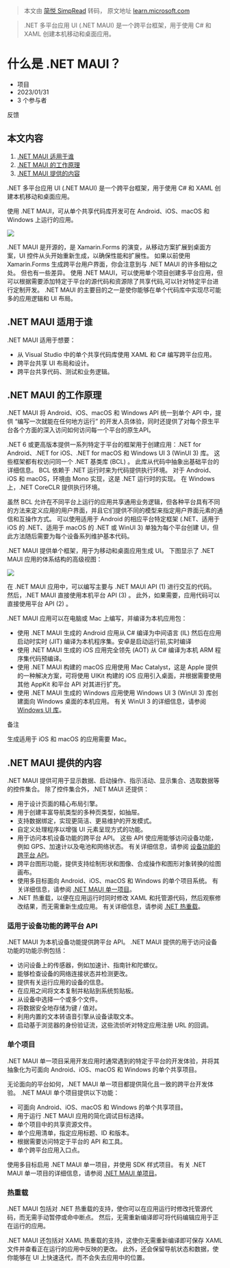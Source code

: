 > 本文由 [简悦 SimpRead](http://ksria.com/simpread/) 转码， 原文地址 [learn.microsoft.com](https://learn.microsoft.com/zh-cn/dotnet/maui/what-is-maui?view=net-maui-7.0)

> .NET 多平台应用 UI (.NET MAUI) 是一个跨平台框架，用于使用 C# 和 XAML 创建本机移动和桌面应用。

什么是 .NET MAUI？
==============

*   项目
*   2023/01/31
*   3 个参与者

反馈

本文内容
----

1.  [.NET MAUI 适用于谁](#who-net-maui-is-for)
2.  [.NET MAUI 的工作原理](#how-net-maui-works)
3.  [.NET MAUI 提供的内容](#what-net-maui-provides)

.NET 多平台应用 UI (.NET MAUI) 是一个跨平台框架，用于使用 C# 和 XAML 创建本机移动和桌面应用。

使用 .NET MAUI，可从单个共享代码库开发可在 Android、iOS、macOS 和 Windows 上运行的应用。

![](https://learn.microsoft.com/zh-cn/dotnet/maui/media/what-is-maui/maui-overview.png?view=net-maui-7.0)

.NET MAUI 是开源的，是 Xamarin.Forms 的演变，从移动方案扩展到桌面方案，UI 控件从头开始重新生成，以确保性能和扩展性。 如果以前使用 Xamarin.Forms 生成跨平台用户界面，你会注意到与 .NET MAUI 的许多相似之处。 但也有一些差异。 使用 .NET MAUI，可以使用单个项目创建多平台应用，但可以根据需要添加特定于平台的源代码和资源除了共享代码,可以针对特定平台进行定制开发。 .NET MAUI 的主要目的之一是使你能够在单个代码库中实现尽可能多的应用逻辑和 UI 布局。

[](#who-net-maui-is-for)

.NET MAUI 适用于谁
--------------

.NET MAUI 适用于想要：

*   从 Visual Studio 中的单个共享代码库使用 XAML 和 C# 编写跨平台应用。
*   跨平台共享 UI 布局和设计。
*   跨平台共享代码、测试和业务逻辑。

[](#how-net-maui-works)

.NET MAUI 的工作原理
---------------

.NET MAUI 将 Android、iOS、macOS 和 Windows API 统一到单个 API 中，提供 “编写一次就能在任何地方运行” 的开发人员体验，同时还提供了对每个原生平台各个方面的深入访问如何访问每一个平台的原生API。

.NET 6 或更高版本提供一系列特定于平台的框架用于创建应用：.NET for Android、.NET for iOS、.NET for macOS 和 Windows UI 3 (WinUI 3) 库。 这些框架都有权访问同一个 .NET 基类库 (BCL) 。 此库从代码中抽象出基础平台的详细信息。 BCL 依赖于 .NET 运行时来为代码提供执行环境。 对于 Android、iOS 和 macOS，环境由 Mono 实现，这是 .NET 运行时的实现。 在 Windows 上，.NET CoreCLR 提供执行环境。

虽然 BCL 允许在不同平台上运行的应用共享通用业务逻辑，但各种平台具有不同的方法来定义应用的用户界面，并且它们提供不同的模型来指定用户界面元素的通信和互操作方式。 可以使用适用于 Android 的相应平台特定框架 (.NET、适用于 iOS 的 .NET、适用于 macOS 的 .NET 或 WinUI 3) 单独为每个平台创建 UI，但此方法随后需要为每个设备系列维护基本代码。

.NET MAUI 提供单个框架，用于为移动和桌面应用生成 UI。 下图显示了 .NET MAUI 应用的体系结构的高级视图：

![](https://learn.microsoft.com/zh-cn/dotnet/maui/media/what-is-maui/architecture-diagram.png?view=net-maui-7.0)

在 .NET MAUI 应用中，可以编写主要与 .NET MAUI API (1) 进行交互的代码。 然后，.NET MAUI 直接使用本机平台 API (3) 。 此外，如果需要，应用代码可以直接使用平台 API (2) 。

.NET MAUI 应用可以在电脑或 Mac 上编写，并编译为本机应用包：

*   使用 .NET MAUI 生成的 Android 应用从 C# 编译为中间语言 (IL) 然后在应用启动时实时 (JIT) 编译为本机程序集。安卓是启动运行前,实时编译
*   使用 .NET MAUI 生成的 iOS 应用完全领先 (AOT) 从 C# 编译为本机 ARM 程序集代码预编译。
*   使用 .NET MAUI 构建的 macOS 应用使用 Mac Catalyst，这是 Apple 提供的一种解决方案，可将使用 UIKit 构建的 iOS 应用引入桌面，并根据需要使用其他 AppKit 和平台 API 对其进行扩充。
*   使用 .NET MAUI 生成的 Windows 应用使用 Windows UI 3 (WinUI 3) 库创建面向 Windows 桌面的本机应用。 有关 WinUI 3 的详细信息，请参阅 [Windows UI 库](/zh-cn/windows/apps/winui/)。

备注

生成适用于 iOS 和 macOS 的应用需要 Mac。

[](#what-net-maui-provides)

.NET MAUI 提供的内容
---------------

.NET MAUI 提供可用于显示数据、启动操作、指示活动、显示集合、选取数据等的控件集合。 除了控件集合外，.NET MAUI 还提供：

*   用于设计页面的精心布局引擎。
*   用于创建丰富导航类型的多种页类型，如抽屉。
*   支持数据绑定，实现更简洁、更易维护的开发模式。
*   自定义处理程序以增强 UI 元素呈现方式的功能。
*   用于访问本机设备功能的跨平台 API。 这些 API 使应用能够访问设备功能，例如 GPS、加速计以及电池和网络状态。 有关详细信息，请参阅 [设备功能的跨平台 API](#cross-platform-apis-for-device-features)。
*   跨平台图形功能，提供支持绘制形状和图像、合成操作和图形对象转换的绘图画布。
*   使用多目标面向 Android、iOS、macOS 和 Windows 的单个项目系统。 有关详细信息，请参阅 [.NET MAUI 单一项目](#single-project)。
*   .NET 热重载，以便在应用运行时同时修改 XAML 和托管源代码，然后观察修改结果，而无需重新生成应用。 有关详细信息，请参阅 [.NET 热重载](#hot-reload)。

[](#cross-platform-apis-for-device-features)

### 适用于设备功能的跨平台 API

.NET MAUI 为本机设备功能提供跨平台 API。 .NET MAUI 提供的用于访问设备功能的功能示例包括：

*   访问设备上的传感器，例如加速计、指南针和陀螺仪。
*   能够检查设备的网络连接状态并检测更改。
*   提供有关运行应用的设备的信息。
*   在应用之间将文本复制并粘贴到系统剪贴板。
*   从设备中选择一个或多个文件。
*   将数据安全地存储为键 / 值对。
*   利用内置的文本转语音引擎从设备读取文本。
*   启动基于浏览器的身份验证流，这些流侦听对特定应用注册 URL 的回调。

[](#single-project)

### 单个项目

.NET MAUI 单一项目采用开发应用时通常遇到的特定于平台的开发体验，并将其抽象化为可面向 Android、iOS、macOS 和 Windows 的单个共享项目。

无论面向的平台如何，.NET MAUI 单一项目都提供简化且一致的跨平台开发体验。 .NET MAUI 单个项目提供以下功能：

*   可面向 Android、iOS、macOS 和 Windows 的单个共享项目。
*   用于运行 .NET MAUI 应用的简化调试目标选择。
*   单个项目中的共享资源文件。
*   单个应用清单，指定应用标题、ID 和版本。
*   根据需要访问特定于平台的 API 和工具。
*   单个跨平台应用入口点。

使用多目标启用 .NET MAUI 单一项目，并使用 SDK 样式项目。 有关 .NET MAUI 单一项目的详细信息，请参阅 [.NET MAUI 单项目](https://learn.microsoft.com/zh-cn/dotnet/maui/fundamentals/single-project?view=net-maui-7.0)。

[](#hot-reload)

### 热重载

.NET MAUI 包括对 .NET 热重载的支持，使你可以在应用运行时修改托管源代码，而无需手动暂停或命中断点。 然后，无需重新编译即可将代码编辑应用于正在运行的应用。

.NET MAUI 还包括对 XAML 热重载的支持，这使你无需重新编译即可保存 XAML 文件并查看正在运行的应用中反映的更改。 此外，还会保留导航状态和数据，使你能够在 UI 上快速迭代，而不会失去应用中的位置。